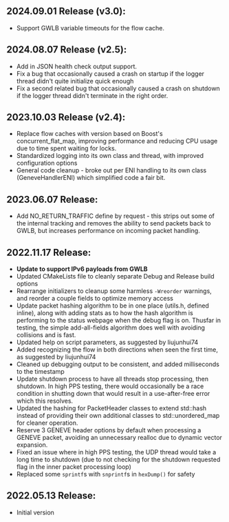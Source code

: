 ## 2024.09.01 Release (v3.0):
- Support GWLB variable timeouts for the flow cache.

## 2024.08.07 Release (v2.5):
- Add in JSON health check output support.
- Fix a bug that occasionally caused a crash on startup if the logger thread didn't quite initialize quick enough
- Fix a second related bug that occasionally caused a crash on shutdown if the logger thread didn't terminate in the right order.

## 2023.10.03 Release (v2.4):
- Replace flow caches with version based on Boost's concurrent_flat_map, improving performance and reducing CPU usage due to time spent waiting for locks.
- Standardized logging into its own class and thread, with improved configuration options
- General code cleanup - broke out per ENI handling to its own class (GeneveHandlerENI) which simplified code a fair bit.

## 2023.06.07 Release:
- Add NO_RETURN_TRAFFIC define by request - this strips out some of the internal tracking and removes the ability to send packets back to GWLB, but increases performance on incoming packet handling.

## 2022.11.17 Release:
- **Update to support IPv6 payloads from GWLB**
- Updated CMakeLists file to cleanly separate Debug and Release build options
- Rearrange initializers to cleanup some harmless ```-Wreorder``` warnings, and reorder a couple fields to optimize memory access
- Update packet hashing algorithm to be in one place (utils.h, defined inline), along with adding stats as to how the hash algorithm is performing to the status webpage when the debug flag is on. Thusfar in testing, the simple add-all-fields algorithm does well with avoiding collisions and is fast.
- Updated help on script parameters, as suggested by liujunhui74
- Added recognizing the flow in both directions when seen the first time, as suggested by liujunhui74
- Cleaned up debugging output to be consistent, and added milliseconds to the timestamp
- Update shutdown process to have all threads stop processing, then shutdown. In high PPS testing, there would occasionally be a race condition in shutting down that would result in a use-after-free error which this resolves.
- Updated the hashing for PacketHeader classes to extend std::hash instead of providing their own additional classes to std::unordered_map for cleaner operation.
- Reserve 3 GENEVE header options by default when processing a GENEVE packet, avoiding an unnecessary realloc due to dynamic vector expansion.
- Fixed an issue where in high PPS testing, the UDP thread would take a long time to shutdown (due to not checking for the shutdown requested flag in the inner packet processing loop)
- Replaced some ```sprintf```s with ```snprintf```s in ```hexDump()``` for safety

## 2022.05.13 Release:
- Initial version
